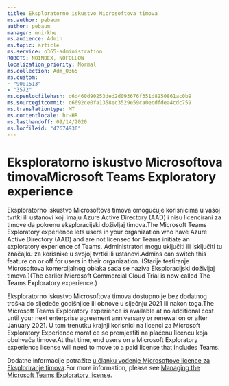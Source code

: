 ```yaml
---
title: Eksploratorno iskustvo Microsoftova timova
ms.author: pebaum
author: pebaum
manager: mnirkhe
ms.audience: Admin
ms.topic: article
ms.service: o365-administration
ROBOTS: NOINDEX, NOFOLLOW
localization_priority: Normal
ms.collection: Adm_O365
ms.custom:
- "9001513"
- "3572"
ms.openlocfilehash: d6d460d90253ded2d093676f351d8250861ac0b9
ms.sourcegitcommit: c6692ce0fa1358ec3529e59ca0ecdfdea4cdc759
ms.translationtype: MT
ms.contentlocale: hr-HR
ms.lasthandoff: 09/14/2020
ms.locfileid: "47674930"
---
```

# <a name="microsoft-teams-exploratory-experience"></a><span data-ttu-id="d46d0-102">Eksploratorno iskustvo Microsoftova timova</span><span class="sxs-lookup"><span data-stu-id="d46d0-102">Microsoft Teams Exploratory experience</span></span>

<span data-ttu-id="d46d0-103">Eksploratorno iskustvo Microsoftova timova omogućuje korisnicima u vašoj tvrtki ili ustanovi koji imaju Azure Active Directory (AAD) i nisu licencirani za timove da pokrenu eksploracijski doživljaj timova.</span><span class="sxs-lookup"><span data-stu-id="d46d0-103">The Microsoft Teams Exploratory experience lets users in your organization who have Azure Active Directory (AAD) and are not licensed for Teams initiate an exploratory experience of Teams.</span></span> <span data-ttu-id="d46d0-104">Administratori mogu uključiti ili isključiti tu značajku za korisnike u svojoj tvrtki ili ustanovi.</span><span class="sxs-lookup"><span data-stu-id="d46d0-104">Admins can switch this feature on or off for users in their organization.</span></span> <span data-ttu-id="d46d0-105">(Starije testiranje Microsoftova komercijalnog oblaka sada se naziva Eksploracijski doživljaj timova.)</span><span class="sxs-lookup"><span data-stu-id="d46d0-105">(The earlier Microsoft Commercial Cloud Trial is now called The Teams Exploratory experience.)</span></span>

<span data-ttu-id="d46d0-106">Eksploratorno iskustvo Microsoftova timova dostupno je bez dodatnog troška do sljedeće godišnjice ili obnove u siječnju 2021 ili nakon toga.</span><span class="sxs-lookup"><span data-stu-id="d46d0-106">The Microsoft Teams Exploratory experience is available at no additional cost until your next enterprise agreement anniversary or renewal on or after January 2021.</span></span> <span data-ttu-id="d46d0-107">U tom trenutku krajnji korisnici na licenci za Microsoft Exploratory Experience morat će se premjestiti na plaćenu licencu koja obuhvaća timove.</span><span class="sxs-lookup"><span data-stu-id="d46d0-107">At that time, end users on a Microsoft Exploratory experience license will need to move to a paid license that includes Teams.</span></span>

<span data-ttu-id="d46d0-108">Dodatne informacije potražite [u članku vođenje Microsoftove licence za Eksploriranje timova](https://docs.microsoft.com/microsoftteams/teams-exploratory/).</span><span class="sxs-lookup"><span data-stu-id="d46d0-108">For more information, please see [Managing the Microsoft Teams Exploratory license](https://docs.microsoft.com/microsoftteams/teams-exploratory/).</span></span>
